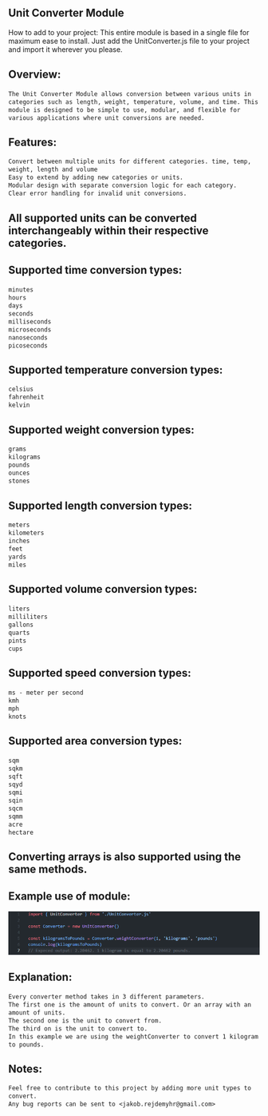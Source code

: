 ## Unit Converter Module

How to add to your project:
    This entire module is based in a single file for maximum ease to install. Just add the UnitConverter.js file to your project and import it wherever you please.

## Overview:
    The Unit Converter Module allows conversion between various units in categories such as length, weight, temperature, volume, and time. This module is designed to be simple to use, modular, and flexible for various applications where unit conversions are needed.

## Features:
    Convert between multiple units for different categories. time, temp, weight, length and volume
    Easy to extend by adding new categories or units.
    Modular design with separate conversion logic for each category.
    Clear error handling for invalid unit conversions.

## All supported units can be converted interchangeably within their respective categories.

## Supported time conversion types:
    minutes
    hours
    days
    seconds
    milliseconds
    microseconds
    nanoseconds
    picoseconds

## Supported temperature conversion types:
    celsius
    fahrenheit
    kelvin

## Supported weight conversion types:
    grams
    kilograms
    pounds
    ounces
    stones

## Supported length conversion types:
    meters
    kilometers
    inches
    feet
    yards
    miles

## Supported volume conversion types:
    liters
    milliliters
    gallons
    quarts
    pints
    cups

## Supported speed conversion types:
    ms - meter per second
    kmh
    mph
    knots

## Supported area conversion types:
    sqm
    sqkm
    sqft
    sqyd
    sqmi
    sqin
    sqcm
    sqmm
    acre
    hectare

## Converting arrays is also supported using the same methods.

## Example use of module:
![weightConverter](./exampleUse.png)

## Explanation:
    Every converter method takes in 3 different parameters.
    The first one is the amount of units to convert. Or an array with an amount of units.
    The second one is the unit to convert from.
    The third on is the unit to convert to.
    In this example we are using the weightConverter to convert 1 kilogram to pounds.

## Notes:
    Feel free to contribute to this project by adding more unit types to convert.
    Any bug reports can be sent to <jakob.rejdemyhr@gmail.com>
